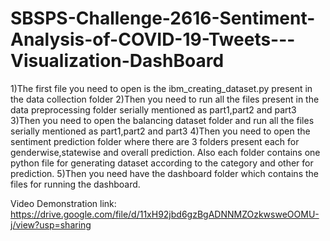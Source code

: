 # SBSPS-Challenge-2616-Sentiment-Analysis-of-COVID-19-Tweets---Visualization-DashBoard

1)The first file you need to open is the ibm_creating_dataset.py present in the data collection folder
2)Then you need to run all the files present in the data preprocessing folder serially mentioned as part1,part2 and part3
3)Then you need to open the balancing dataset folder and run all the files serially mentioned as part1,part2 and part3
4)Then you need to open the sentiment prediction folder where there are 3 folders present each for genderwise,statewise and overall prediction. Also each folder contains one 
python file for generating dataset according to the category and other for prediction.
5)Then you need have the dashboard folder which contains the files for running the dashboard.


Video Demonstration link:
https://drive.google.com/file/d/11xH92jbd6gzBgADNNMZOzkwsweOOMU-j/view?usp=sharing
